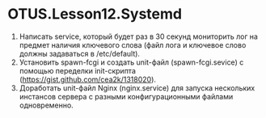 # OTUS.Lesson12.Systemd  

1) Написать service, который будет раз в 30 секунд мониторить лог на предмет наличия ключевого слова (файл лога и ключевое слово должны задаваться в /etc/default).  
2) Установить spawn-fcgi и создать unit-файл (spawn-fcgi.sevice) с помощью переделки init-скрипта (https://gist.github.com/cea2k/1318020).  
3) Доработать unit-файл Nginx (nginx.service) для запуска нескольких инстансов сервера с разными конфигурационными файлами одновременно.  
